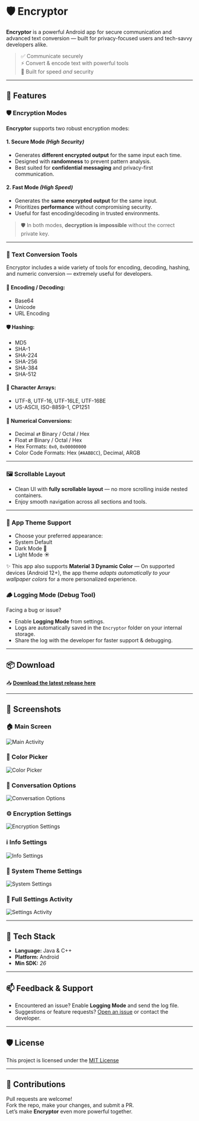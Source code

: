 # 🛡️ Encryptor

**Encryptor** is a powerful Android app for secure communication and advanced text conversion — built for privacy-focused users and tech-savvy developers alike.

> ✅ Communicate securely  
> ⚡ Convert & encode text with powerful tools  
> 🎯 Built for speed *and* security  

---

## 🚀 Features

### 🛡️ Encryption Modes

**Encryptor** supports two robust encryption modes:

#### 1. **Secure Mode** *(High Security)*
- Generates **different encrypted output** for the same input each time.
- Designed with **randomness** to prevent pattern analysis.
- Best suited for **confidential messaging** and privacy-first communication.

#### 2. **Fast Mode** *(High Speed)*
- Generates the **same encrypted output** for the same input.
- Prioritizes **performance** without compromising security.
- Useful for fast encoding/decoding in trusted environments.

> 🛡️ In both modes, **decryption is impossible** without the correct private key.

---

### 🔧 Text Conversion Tools

Encryptor includes a wide variety of tools for encoding, decoding, hashing, and numeric conversion — extremely useful for developers.

#### 🧬 Encoding / Decoding:
- Base64
- Unicode
- URL Encoding

#### 🛡️ Hashing:
- MD5
- SHA-1
- SHA-224
- SHA-256
- SHA-384
- SHA-512

#### 🧾 Character Arrays:
- UTF-8, UTF-16, UTF-16LE, UTF-16BE  
- US-ASCII, ISO-8859-1, CP1251

#### 🔢 Numerical Conversions:
- Decimal ⇄ Binary / Octal / Hex  
- Float ⇄ Binary / Octal / Hex  
- Hex Formats: `0x0`, `0x00000000`  
- Color Code Formats: Hex (`#AABBCC`), Decimal, ARGB

---

### 🖼️ Scrollable Layout

- Clean UI with **fully scrollable layout** — no more scrolling inside nested containers.  
- Enjoy smooth navigation across all sections and tools.

---

### 🎨 App Theme Support

- Choose your preferred appearance:
- System Default
- Dark Mode 🌙
- Light Mode ☀️

✨ This app also supports **Material 3 Dynamic Color** —
On supported devices (Android 12+), the app theme *adapts automatically to your wallpaper colors* for a more personalized experience.

### 🪵 Logging Mode (Debug Tool)

Facing a bug or issue?

- Enable **Logging Mode** from settings.  
- Logs are automatically saved in the `Encryptor` folder on your internal storage.  
- Share the log with the developer for faster support & debugging.

---

## 📦 Download

📥 **[Download the latest release here](https://github.com/ShafiqulIslamShamim/Encryptor/releases/tag/v2.3)**

---

## 📸 Screenshots

### 🏠 Main Screen
![Main Activity](https://github.com/ShafiqulIslamShamim/Encryptor/blob/main/Screenshots/Main_activity.jpg)

### 🎨 Color Picker
![Color Picker](https://github.com/ShafiqulIslamShamim/Encryptor/blob/main/Screenshots/ColorPicker.jpg)

### 💬 Conversation Options
![Conversation Options](https://github.com/ShafiqulIslamShamim/Encryptor/blob/main/Screenshots/ConversationOptions.jpg)

### ⚙️ Encryption Settings
![Encryption Settings](https://github.com/ShafiqulIslamShamim/Encryptor/blob/main/Screenshots/SettingsEncryption.jpg)

### ℹ️ Info Settings
![Info Settings](https://github.com/ShafiqulIslamShamim/Encryptor/blob/main/Screenshots/SettingsInfo.jpg)

### 📱 System Theme Settings
![System Settings](https://github.com/ShafiqulIslamShamim/Encryptor/blob/main/Screenshots/SystemSettings.jpg)

### 🧩 Full Settings Activity
![Settings Activity](https://github.com/ShafiqulIslamShamim/Encryptor/blob/main/Screenshots/settingsActivity.jpg)

---

## 🔧 Tech Stack

- **Language:** Java & C++
- **Platform:** Android  
- **Min SDK:** *26*

---

## 📫 Feedback & Support

- Encountered an issue? Enable **Logging Mode** and send the log file.
- Suggestions or feature requests? [Open an issue](https://github.com/ShafiqulIslamShamim/Encryptor/issues) or contact the developer.

---

## 🛡️ License

This project is licensed under the [MIT License](LICENSE)

---

## 🙌 Contributions

Pull requests are welcome!  
Fork the repo, make your changes, and submit a PR.  
Let’s make **Encryptor** even more powerful together.
